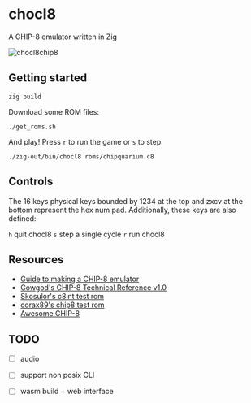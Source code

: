 # chocl8

A CHIP-8 emulator written in Zig

![chocl8chip8](https://github.com/charxene/chocl8/blob/main/screenshot.png?raw=true)

## Getting started 

```
zig build
```

Download some ROM files: 

```
./get_roms.sh
```

And play! Press `r` to run the game or `s` to step. 
```
./zig-out/bin/chocl8 roms/chipquarium.c8
```

## Controls

The 16 keys physical keys bounded by 1234 at the top and zxcv 
at the bottom represent the hex num pad. Additionally, these keys 
are also defined: 

`h` quit chocl8
`s` step a single cycle
`r` run chocl8

## Resources

* [Guide to making a CHIP-8 emulator](https://tobiasvl.github.io/blog/write-a-chip-8-emulator/)
* [Cowgod's CHIP-8 Technical Reference v1.0](http://devernay.free.fr/hacks/chip8/C8TECH10.HTM)
* [Skosulor's c8int test rom](https://github.com/Skosulor/c8int)
* [corax89's chip8 test rom](https://github.com/corax89/chip8-test-rom)
* [Awesome CHIP-8](https://chip-8.github.io/links/)

## TODO 

- [ ] audio
- [ ] support non posix CLI
- [ ] wasm build + web interface

